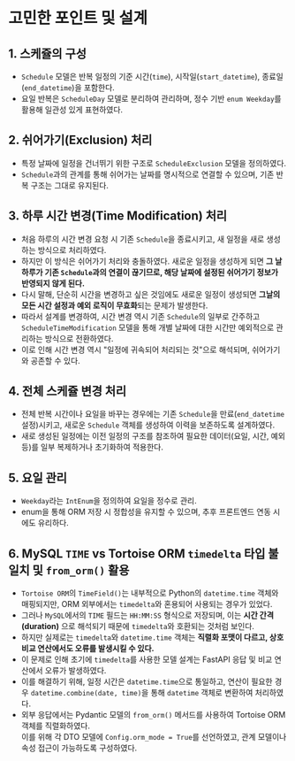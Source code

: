 # 고민한 포인트 및 설계

## 1. 스케쥴의 구성

- `Schedule` 모델은 반복 일정의 기준 시간(`time`), 시작일(`start_datetime`), 종료일(`end_datetime`)을 포함한다.
- 요일 반복은 `ScheduleDay` 모델로 분리하여 관리하며, 정수 기반 `enum Weekday`를 활용해 일관성 있게 표현하였다.

## 2. 쉬어가기(Exclusion) 처리

- 특정 날짜에 일정을 건너뛰기 위한 구조로 `ScheduleExclusion` 모델을 정의하였다.
- `Schedule`과의 관계를 통해 쉬어가는 날짜를 명시적으로 연결할 수 있으며, 기존 반복 구조는 그대로 유지된다.

## 3. 하루 시간 변경(Time Modification) 처리

- 처음 하루의 시간 변경 요청 시 기존 `Schedule`을 종료시키고, 새 일정을 새로 생성하는 방식으로 처리하였다.
- 하지만 이 방식은 쉬어가기 처리와 충돌하였다. 새로운 일정을 생성하게 되면 **그 날 하루가 기존 `Schedule`과의 연결이 끊기므로, 해당 날짜에 설정된 쉬어가기 정보가
  반영되지 않게 된다.**
- 다시 말해, 단순히 시간을 변경하고 싶은 것임에도 새로운 일정이 생성되면 **그날의 모든 시간 설정과 예외 로직이 무효화**되는 문제가 발생한다.
- 따라서 설계를 변경하여, 시간 변경 역시 기존 `Schedule`의 일부로 간주하고 `ScheduleTimeModification` 모델을 통해 개별 날짜에 대한 시간만
  예외적으로 관리하는 방식으로 전환하였다.
- 이로 인해 시간 변경 역시 "일정에 귀속되어 처리되는 것"으로 해석되며, 쉬어가기와 공존할 수 있다.

## 4. 전체 스케쥴 변경 처리

- 전체 반복 시간이나 요일을 바꾸는 경우에는 기존 `Schedule`을 만료(`end_datetime` 설정)시키고, 새로운 `Schedule` 객체를 생성하여 이력을 보존하도록
  설계하였다.
- 새로 생성된 일정에는 이전 일정의 구조를 참조하여 필요한 데이터(요일, 시간, 예외 등)를 일부 복제하거나 초기화하여 적용한다.

## 5. 요일 관리

- `Weekday`라는 `IntEnum`을 정의하여 요일을 정수로 관리.
- enum을 통해 ORM 저장 시 정합성을 유지할 수 있으며, 추후 프론트엔드 연동 시에도 유리하다.

## 6. MySQL `TIME` vs Tortoise ORM `timedelta` 타입 불일치 및 `from_orm()` 활용

- `Tortoise ORM`의 `TimeField()`는 내부적으로 Python의 `datetime.time` 객체와 매핑되지만, ORM 외부에서는 `timedelta`와
  혼용되어 사용되는 경우가 있었다.
- 그러나 `MySQL`에서의 `TIME` 필드는 `HH:MM:SS` 형식으로 저장되며, 이는 **시간 간격(duration)** 으로 해석되기 때문에 `timedelta`와
  호환되는 것처럼 보인다.
- 하지만 실제로는 `timedelta`와 `datetime.time` 객체는 **직렬화 포맷이 다르고, 상호 비교 연산에서도 오류를 발생시킬 수 있다.**
- 이 문제로 인해 초기에 `timedelta`를 사용한 모델 설계는 FastAPI 응답 및 비교 연산에서 오류가 발생하였다.
- 이를 해결하기 위해, 일정 시간은 `datetime.time`으로 통일하고, 연산이 필요한 경우 `datetime.combine(date, time)`을 통해
  `datetime` 객체로 변환하여 처리하였다.
- 외부 응답에서는 Pydantic 모델의 `from_orm()` 메서드를 사용하여 Tortoise ORM 객체를 직렬화하였다.  
  이를 위해 각 DTO 모델에 `Config.orm_mode = True`를 선언하였고, 관계 모델이나 속성 접근이 가능하도록 구성하였다.
